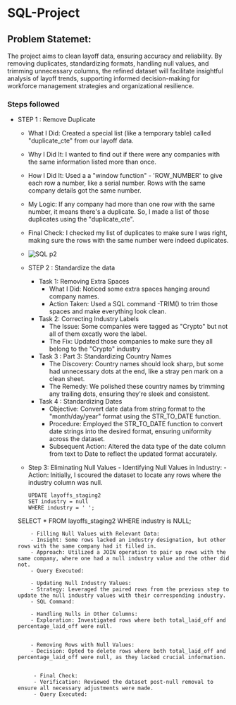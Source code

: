 # SQL-Project
## Problem Statemet: 
The project aims to clean layoff data, ensuring accuracy and reliability. By removing duplicates, standardizing formats, handling null values, and trimming unnecessary columns, the refined dataset will facilitate insightful analysis of layoff trends, supporting informed decision-making for workforce management strategies and organizational resilience.

### Steps followed 
- STEP 1 : Remove Duplicate
   - What I Did: Created a special list (like a temporary table) called "duplicate_cte" from our layoff data.
   - Why I Did It: I wanted to find out if there were any companies with the same information listed more than once.
   - How I Did It: Used a a "window function" - 'ROW_NUMBER' to give each row a number, like a serial number. Rows with the same company details got the same number.
   - My Logic: If any company had more than one row with the same number, it means there's a duplicate. So, I made a list of those duplicates using the "duplicate_cte".
   - Final Check: I checked my list of duplicates to make sure I was right, making sure the rows with the same number were indeed duplicates.
 
   - ![SQL p2](https://github.com/SimranSinha14/SQL_Project-Data_Cleaning/assets/127465330/f0b33151-ed7c-4f38-ae90-68cfddce390b)
 
  - STEP 2 : Standardize the data
     - Task 1: Removing Extra Spaces
        - What I Did: Noticed some extra spaces hanging around company names.
        - Action Taken: Used a  SQL command -TRIM() to trim those spaces and make everything look clean.
     - Task 2: Correcting Industry Labels
         - The Issue: Some companies were tagged as "Crypto" but not all of them excatly wore the label.
         - The Fix: Updated those companies to make sure they all  belong to the "Crypto" industry
     - Task 3 : Part 3: Standardizing Country Names
         - The Discovery: Country names should look sharp, but some had unnecessary dots at the end, like a stray pen mark on a clean sheet.
         - The Remedy: We polished these country names by trimming any trailing dots, ensuring they're sleek and consistent.
     - Task 4 : Standardizing Dates
         - Objective: Convert date data from string format to the "month/day/year" format using the STR_TO_DATE function.
         - Procedure: Employed the STR_TO_DATE function to convert date strings into the desired format, ensuring uniformity across the dataset.
         - Subsequent Action: Altered the data type of the date column from text to Date to reflect the updated format accurately.
   - Step 3: Eliminating Null Values
         - Identifying Null Values in Industry:
         - Action: Initially, I scoured the dataset to locate any rows where the industry column was null.
     ```
     UPDATE layoffs_staging2
     SET industry = null
     WHERE industry = ' ';
     ```

    SELECT * 
    FROM layoffs_staging2
    WHERE industry is NULL;


        
          - Filling Null Values with Relevant Data:
          - Insight: Some rows lacked an industry designation, but other rows with the same company had it filled in.
          - Approach: Utilized a JOIN operation to pair up rows with the same company, where one had a null industry value and the other did not.
          - Query Executed:
           
          - Updating Null Industry Values:
          - Strategy: Leveraged the paired rows from the previous step to update the null industry values with their corresponding industry.
          - SQL Command:
     
          - Handling Nulls in Other Columns:
          - Exploration: Investigated rows where both total_laid_off and percentage_laid_off were null.
          
         
          - Removing Rows with Null Values:
          - Decision: Opted to delete rows where both total_laid_off and percentage_laid_off were null, as they lacked crucial information.
            
     
           - Final Check:
           - Verification: Reviewed the dataset post-null removal to ensure all necessary adjustments were made.
           - Query Executed:
          






        
    



 
